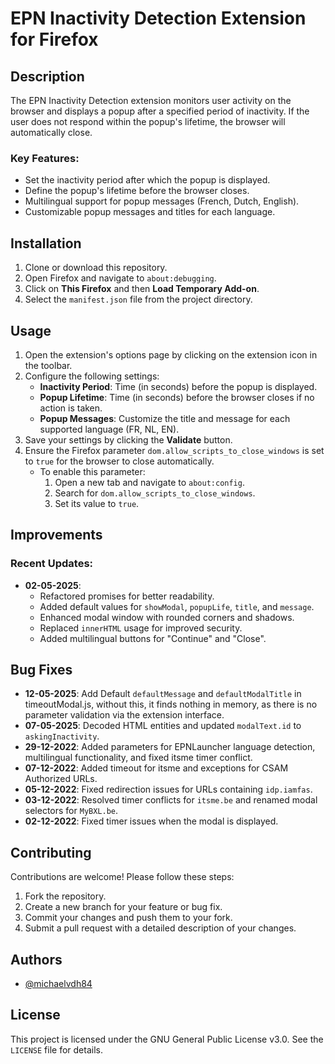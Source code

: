 # EPN Inactivity Detection Extension for Firefox

## Description

The EPN Inactivity Detection extension monitors user activity on the browser and displays a popup after a specified period of inactivity. If the user does not respond within the popup's lifetime, the browser will automatically close.

### Key Features:
- Set the inactivity period after which the popup is displayed.
- Define the popup's lifetime before the browser closes.
- Multilingual support for popup messages (French, Dutch, English).
- Customizable popup messages and titles for each language.

## Installation

1. Clone or download this repository.
2. Open Firefox and navigate to `about:debugging`.
3. Click on **This Firefox** and then **Load Temporary Add-on**.
4. Select the `manifest.json` file from the project directory.

## Usage

1. Open the extension's options page by clicking on the extension icon in the toolbar.
2. Configure the following settings:
   - **Inactivity Period**: Time (in seconds) before the popup is displayed.
   - **Popup Lifetime**: Time (in seconds) before the browser closes if no action is taken.
   - **Popup Messages**: Customize the title and message for each supported language (FR, NL, EN).
3. Save your settings by clicking the **Validate** button.
4. Ensure the Firefox parameter `dom.allow_scripts_to_close_windows` is set to `true` for the browser to close automatically.  
   - To enable this parameter:
     1. Open a new tab and navigate to `about:config`.
     2. Search for `dom.allow_scripts_to_close_windows`.
     3. Set its value to `true`.

## Improvements

### Recent Updates:
- **02-05-2025**:
  - Refactored promises for better readability.
  - Added default values for `showModal`, `popupLife`, `title`, and `message`.
  - Enhanced modal window with rounded corners and shadows.
  - Replaced `innerHTML` usage for improved security.
  - Added multilingual buttons for "Continue" and "Close".

## Bug Fixes

- **12-05-2025**: Add Default `defaultMessage` and `defaultModalTitle` in timeoutModal.js, without this, it finds nothing in memory, as there is no parameter validation via the extension interface.
- **07-05-2025**: Decoded HTML entities and updated `modalText.id` to `askingInactivity`.
- **29-12-2022**: Added parameters for EPNLauncher language detection, multilingual functionality, and fixed itsme timer conflict.
- **07-12-2022**: Added timeout for itsme and exceptions for CSAM Authorized URLs.
- **05-12-2022**: Fixed redirection issues for URLs containing `idp.iamfas`.
- **03-12-2022**: Resolved timer conflicts for `itsme.be` and renamed modal selectors for `MyBXL.be`.
- **02-12-2022**: Fixed timer issues when the modal is displayed.

## Contributing

Contributions are welcome! Please follow these steps:
1. Fork the repository.
2. Create a new branch for your feature or bug fix.
3. Commit your changes and push them to your fork.
4. Submit a pull request with a detailed description of your changes.

## Authors

- [@michaelvdh84](https://github.com/michaelvdh84)

## License

This project is licensed under the GNU General Public License v3.0. See the `LICENSE` file for details.